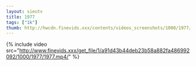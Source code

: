 ```yaml
--- 
layout: sieutv
title: 1977
tags: ["1k"]
thumb: http://hwcdn.finevids.xxx/contents/videos_screenshots/1000/1977/preview.mp4.jpg
---
```

{% include video src="http://www.finevids.xxx/get_file/1/a91d43b44deb23b58a882fa486992092/1000/1977/1977.mp4/" %} 
